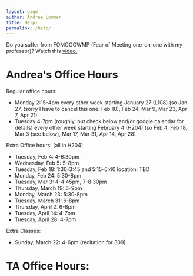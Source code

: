 ```yaml
---
layout: page
author: Andrea Lommen
title: Help! 
permalink: /help/
---
```


Do you suffer from FOMOOOWMP (Fear of Meeting one-on-one with my professor)?
Watch this [video.](https://www.youtube.com/watch?v=yQq1-_ujXrM) 

# Andrea's Office Hours

Regular office hours: 

* Monday 2:15-4pm every other week starting January 27 (L108)
(so Jan 27, (sorry I have to cancel this one: Feb 10), Feb 24, Mar 9, Mar 23, Apr 7, Apr 21)
* Tuesday 4-7pm (roughly, but check below and/or google calendar for details) every other week starting February 4 (H204)
(so Feb 4, Feb 18, Mar 3 (see below), Mar 17, Mar 31, Apr 14, Apr 28)


Extra Office hours: (all in H204)
* Tuesday, Feb 4: 4-6:30pm
* Wednesday, Feb 5: 5-8pm
* Tuesday, Feb 18: 1:30-3:45 and 5:15-6:40 location: TBD
* Monday, Feb 24: 5:30-8pm
* Tuesday, Mar 3: 4-4:45pm, 7-8:30pm
* Thursday, March 19: 6-9pm
* Monday, March 23: 5:30-8pm
* Tuesday, March 31: 6-8pm
* Thursday, April 2: 6-8pm
* Tuesday, April 14: 4-7pm
* Tuesday, April 28: 4-7pm

Extra Classes:
* Sunday, March 22: 4-6pm (recitation for 309)

# TA Office Hours:
